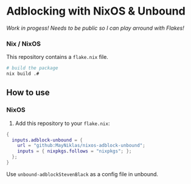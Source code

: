 # Adblocking with NixOS & Unbound

*Work in progess!*
*Needs to be public so I can play arround with Flakes!*

### Nix / NixOS

This repository contains a `flake.nix` file.

```sh
# build the package
nix build .#
```

## How to use

### NixOS

1. Add this repository to your `flake.nix`:

```nix
{
  inputs.adblock-unbound = {
    url = "github:MayNiklas/nixos-adblock-unbound";
    inputs = { nixpkgs.follows = "nixpkgs"; };
  };
}
```

Use `unbound-adblockStevenBlack` as a config file in unbound.
